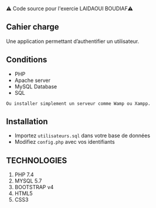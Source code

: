 ⚠️ Code source pour l'exercie  LAIDAOUI BOUDIAF⚠️

## Cahier charge

Une application permettant d’authentifier un utilisateur.

## Conditions
- PHP
- Apache server
- MySQL Database
- SQL

`Ou installer simplement un serveur comme Wamp ou Xampp.`
## Installation

- Importez `utilisateurs.sql` dans votre base de données
- Modifiez `config.php` avec vos identifiants


## TECHNOLOGIES 

1. PHP 7.4
1. MYSQL 5.7
1. BOOTSTRAP v4
1. HTML5
1. CSS3 
